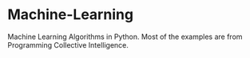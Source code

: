 # Machine-Learning 

Machine Learning Algorithms in Python.
Most of the examples are from Programming Collective Intelligence.
